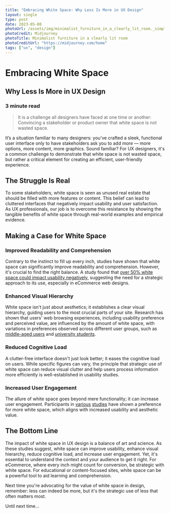 ```yaml
---
title: "Embracing White Space: Why Less Is More in UX Design"
layout: single
type: post
date: 2023-05-08
photoUrl: /assets/img/minimalist_furniture_in_a_clearly_lit_room._simple.png
photoCredit: Midjourney
photoTitle: Minimalist furniture in a clearly lit room
photoCreditUrl: "https://midjourney.com/home"
tags: ["ux", "design"]
---
```


# Embracing White Space
## Why Less Is More in UX Design
### 3 minute read

> It is a challenge all designers have faced at one time or another: Convincing a stakeholder or product owner that white space is not wasted space.

It’s a situation familiar to many designers: you’ve crafted a sleek, functional user interface only to have stakeholders ask you to add *more* — more options, more content, more graphics. Sound familiar? For UX designers, it's a common challenge to demonstrate that white space is not wasted space, but rather a critical element for creating an efficient, user-friendly experience.

## The Struggle Is Real
To some stakeholders, white space is seen as unused real estate that should be filled with more features or content. This belief can lead to cluttered interfaces that negatively impact usability and user satisfaction. As UX professionals, our job is to overcome this resistance by showing the tangible benefits of white space through real-world examples and empirical evidence.

## Making a Case for White Space

### Improved Readability and Comprehension
Contrary to the instinct to fill up every inch, studies have shown that white space can significantly improve readability and comprehension. However, it's crucial to find the right balance. A study found that [over 50% white space could impact usability negatively](https://dl.acm.org/doi/abs/10.4018/jebr.2012010103#:~:text=The%20study%20results%20suggest%20that,the%20usability%20of%20a%20website), suggesting the need for a strategic approach to its use, especially in eCommerce web designs​​.

### Enhanced Visual Hierarchy
White space isn't just about aesthetics; it establishes a clear visual hierarchy, guiding users to the most crucial parts of your site. Research has shown that users' web browsing experiences, including usability preference and perceived value, are influenced by the amount of white space, with variations in preferences observed across different user groups, such as [middle-aged users](https://link.springer.com/chapter/10.1007/978-3-319-60492-3_51#:~:text=Abstract%20The%20purpose%20of%20this,from%20narrow%20to%20wide%20spacing)​​ and [university students](https://www.semanticscholar.org/paper/The-Effects-of-Website-White-Space-on-University-Liu-Ko/795e01cc3f4b4ff0471caf3cf65ac5de2f26e710)​​.

### Reduced Cognitive Load
A clutter-free interface doesn't just look better; it eases the cognitive load on users. While specific figures can vary, the principle that strategic use of white space can reduce visual clutter and help users process information more efficiently is well-established in usability studies.

### Increased User Engagement
The allure of white space goes beyond mere functionality; it can increase user engagement. Participants in [various](https://ieeexplore.ieee.org/document/8992814/) [studies](https://www.semanticscholar.org/paper/The-Effects-of-Website-White-Space-on-University-Liu-Ko/795e01cc3f4b4ff0471caf3cf65ac5de2f26e710) have shown a preference for more white space, which aligns with increased usability and aesthetic value​​​​.

## The Bottom Line
The impact of white space in UX design is a balance of art and science. As these studies suggest, white space can improve usability, enhance visual hierarchy, reduce cognitive load, and increase user engagement. Yet, it's essential to understand the context and your audience to get it right. For eCommerce, where every inch might count for conversion, be strategic with white space. For educational or content-focused sites, white space can be a powerful tool to aid learning and comprehension.

Next time you're advocating for the value of white space in design, remember: less can indeed be more, but it's the strategic use of less that often matters most.

Until next time...